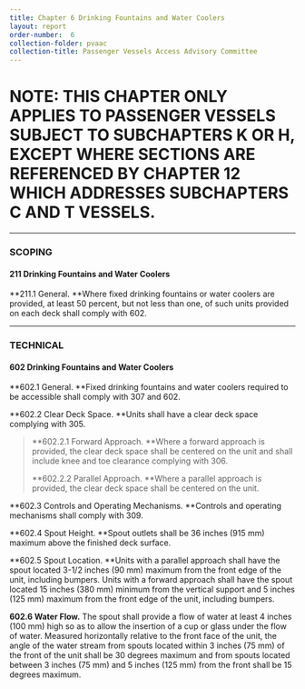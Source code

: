```yaml
---
title: Chapter 6 Drinking Fountains and Water Coolers
layout: report
order-number:  6
collection-folder: pvaac
collection-title: Passenger Vessels Access Advisory Committee
---
```


NOTE: THIS CHAPTER ONLY APPLIES TO PASSENGER VESSELS SUBJECT TO SUBCHAPTERS K OR H, EXCEPT WHERE SECTIONS ARE REFERENCED BY CHAPTER 12 WHICH ADDRESSES SUBCHAPTERS C AND T VESSELS.
===================================================================================================================================================================================

* * * * *

### SCOPING

#### 211 Drinking Fountains and Water Coolers

**211.1 General. **Where fixed drinking fountains or water coolers are provided, at least 50 percent, but not less than one, of such units provided on each deck shall comply with 602.

* * * * *

### TECHNICAL

#### 602 Drinking Fountains and Water Coolers

**602.1 General. **Fixed drinking fountains and water coolers required to be accessible shall comply with 307 and 602.

**602.2 Clear Deck Space. **Units shall have a clear deck space complying with 305.

> **602.2.1 Forward Approach. **Where a forward approach is provided, the clear deck space shall be centered on the unit and shall include knee and toe clearance complying with 306.
>
> **602.2.2 Parallel Approach. **Where a parallel approach is provided, the clear deck space shall be centered on the unit.

**602.3 Controls and Operating Mechanisms. **Controls and operating mechanisms shall comply with 309.

**602.4 Spout Height. **Spout outlets shall be 36 inches (915 mm) maximum above the finished deck surface.

**602.5 Spout Location. **Units with a parallel approach shall have the spout located 3-1/2 inches (90 mm) maximum from the front edge of the unit, including bumpers. Units with a forward approach shall have the spout located 15 inches (380 mm) minimum from the vertical support and 5 inches (125 mm) maximum from the front edge of the unit, including bumpers.

**602.6 Water Flow.** The spout shall provide a flow of water at least 4 inches (100 mm) high so as to allow the insertion of a cup or glass under the flow of water. Measured horizontally relative to the front face of the unit, the angle of the water stream from spouts located within 3 inches (75 mm) of the front of the unit shall be 30 degrees maximum and from spouts located between 3 inches (75 mm) and 5 inches (125 mm) from the front shall be 15 degrees maximum.